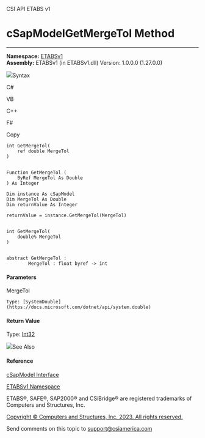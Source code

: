 ﻿

CSI API ETABS v1

# cSapModelGetMergeTol Method  
  
---  
  
**Namespace:** [ETABSv1](2780f1b8-2033-5289-2298-1cdb2a7508d9.htm)  
**Assembly:** ETABSv1 (in ETABSv1.dll) Version: 1.0.0.0 (1.27.0.0)

![](../icons/SectionExpanded.png)Syntax

C#

VB

C++

F#

Copy

    
    
    int GetMergeTol(
    	ref double MergeTol
    )
    
    
    Function GetMergeTol ( 
    	ByRef MergeTol As Double
    ) As Integer
    
    Dim instance As cSapModel
    Dim MergeTol As Double
    Dim returnValue As Integer
    
    returnValue = instance.GetMergeTol(MergeTol)
    
    
    int GetMergeTol(
    	double% MergeTol
    )
    
    
    abstract GetMergeTol : 
            MergeTol : float byref -> int 
    

#### Parameters

MergeTol

    Type: [SystemDouble](https://docs.microsoft.com/dotnet/api/system.double)  

#### Return Value

Type: [Int32](https://docs.microsoft.com/dotnet/api/system.int32)

![](../icons/SectionExpanded.png)See Also

#### Reference

[cSapModel Interface](fe0b0096-9fef-56a3-9d57-cdef76e0f611.htm)

[ETABSv1 Namespace](2780f1b8-2033-5289-2298-1cdb2a7508d9.htm)

ETABS®, SAFE®, SAP2000® and CSiBridge® are registered trademarks of Computers
and Structures, Inc.  

[Copyright © Computers and Structures, Inc. 2023. All rights
reserved.](http://www.csiamerica.com)

Send comments on this topic to
[support@csiamerica.com](mailto:support%40csiamerica.com?Subject=CSI%20API%20ETABS%20v1)

